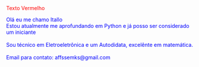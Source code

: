 
<html lang="pt-BR">
    <head>
        <meta charset="utf-8">
        <span style="color:red;">Texto Vermelho</span>
    </head>
    <body>
        <p><span style="color:blue;">Olá eu me chamo Itallo<br>
          Estou atualmente me aprofundando em Python e já posso ser considerado um iniciante<br><br>
          Sou técnico em Eletroeletrônica e um Autodidata, excelênte em matemática.<br><br>
          Email para contato: affssemks@gmail.com
        </span></p>
    </body>
</html>





